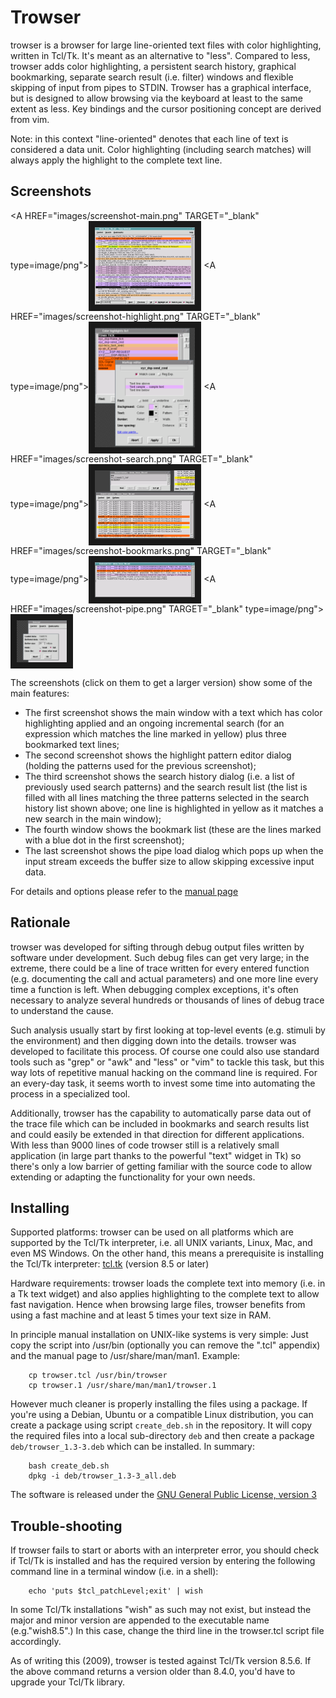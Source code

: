 # Trowser

trowser is a browser for large line-oriented text files with color
highlighting, written in Tcl/Tk.  It's meant as an alternative to "less".
Compared to less, trowser adds color highlighting, a persistent search history,
graphical bookmarking, separate search result (i.e. filter) windows and
flexible skipping of input from pipes to STDIN.  Trowser has a graphical
interface, but is designed to allow browsing via the keyboard at least to the
same extent as less. Key bindings and the cursor positioning concept are
derived from vim.

Note: in this context "line-oriented" denotes that each line of text is
considered a data unit.  Color highlighting (including search matches)
will always apply the highlight to the complete text line.

## Screenshots

<A HREF="images/screenshot-main.png" TARGET="_blank" type=image/png"><IMG ALIGN="center" SRC="images/screenthumb-main.png" ALT="thumbnail main window" BORDER="10"></A>
<A HREF="images/screenshot-highlight.png" TARGET="_blank" type=image/png"><IMG ALIGN="center" SRC="images/screenthumb-highlight.png" ALT="thumbnail highlighting" BORDER="10"></A>
<A HREF="images/screenshot-search.png" TARGET="_blank" type=image/png"><IMG ALIGN="center" SRC="images/screenthumb-search.png" ALT="thumbnail searching" BORDER="10"></A>
<A HREF="images/screenshot-bookmarks.png" TARGET="_blank" type=image/png"><IMG ALIGN="center" SRC="images/screenthumb-bookmarks.png" ALT="thumbnail bookmarks" BORDER="10"></A>
<A HREF="images/screenshot-pipe.png" TARGET="_blank" type=image/png"><IMG ALIGN="center" SRC="images/screenthumb-pipe.png" ALT="thumbnail loading from pipe" BORDER="10"></A>

The screenshots (click on them to get a larger version) show some of the main features:

<UL>
<LI>The first screenshot shows the main window with a text which has color
highlighting applied and an ongoing incremental search (for an expression
which matches the line marked in yellow) plus three bookmarked text lines;
<LI>The second screenshot shows the highlight pattern editor dialog
(holding the patterns used for the previous screenshot);
<LI>The third screenshot shows the search history dialog (i.e. a list of
previously used search patterns) and the search result list (the list is
filled with all lines matching the three patterns selected in the search
history list shown above; one line is highlighted in yellow as it matches
a new search in the main window);
<LI>The fourth window shows the bookmark list (these are the lines marked
with a blue dot in the first screenshot);
<LI>The last screenshot shows the pipe load dialog which pops up when the
input stream exceeds the buffer size to allow skipping excessive input data.
</UL>


For details and options please refer to the [manual page](manual.html)

## Rationale

trowser was developed for sifting through debug output files written
by software under development. Such debug files can get very large;
in the extreme, there could be a line of trace written for every
entered function (e.g. documenting the call and actual parameters)
and one more line every time a function is left. When debugging
complex exceptions, it's often necessary to analyze several hundreds
or thousands of lines of debug trace to understand the cause.

Such analysis usually start by first looking at top-level events
(e.g. stimuli by the environment) and then digging down into the details.
trowser was developed to facilitate this process. Of course one could
also use standard tools such as "grep" or "awk" and "less" or "vim" to tackle
this task, but this way lots of repetitive manual hacking on the command
line is required. For an every-day task, it seems worth to invest some
time into automating the process in a specialized tool.

Additionally, trowser has the capability to
automatically parse data out of the trace file which can be included
in bookmarks and search results list and could easily be extended
in that direction for different applications. With less than 9000
lines of code trowser still is a relatively small application (in
large part thanks to the powerful "text" widget in Tk) so there's only
a low barrier of getting familiar with the source code to allow
extending or adapting the functionality for your own needs.

## Installing

Supported platforms: trowser can be used on all platforms which are
supported by the Tcl/Tk interpreter, i.e. all UNIX variants, Linux,
Mac, and even MS Windows. On the other hand, this means a prerequisite
is installing the Tcl/Tk interpreter:
[tcl.tk](http://tcl.tk/) (version 8.5 or later)

Hardware requirements: trowser loads the complete text into memory (i.e. in
a Tk text widget) and also applies highlighting to the complete text to
allow fast navigation.  Hence when browsing large files, trowser benefits
from using a fast machine and at least 5 times your text size in RAM.

In principle manual installation on UNIX-like systems is very simple:
Just copy the script into /usr/bin (optionally you can remove the ".tcl"
appendix) and the manual page to /usr/share/man/man1. Example:

```console
    cp trowser.tcl /usr/bin/trowser
    cp trowser.1 /usr/share/man/man1/trowser.1
```

However much cleaner is properly installing the files using a package.
If you're using a Debian, Ubuntu or a compatible Linux distribution, you
can create a package using script `create_deb.sh` in the repository.
It will copy the required files into a local sub-directory `deb` and
then create a package `deb/trowser_1.3-3.deb` which can be installed.
In summary:

```
    bash create_deb.sh
    dpkg -i deb/trowser_1.3-3_all.deb
```

The software is released under the
[GNU General Public License, version 3](http://www.fsf.org/copyleft/gpl.html)

## Trouble-shooting

If trowser fails to start or aborts with an interpreter error, you should
check if Tcl/Tk is installed and has the required version by entering the
following command line in a terminal window (i.e. in a shell):

```console
    echo 'puts $tcl_patchLevel;exit' | wish
```
In some Tcl/Tk installations "wish" as such may not exist, but instead the
major and minor version are appended to the executable name (e.g."wish8.5".)
In this case, change the third line in the trowser.tcl script file accordingly.

As of writing this (2009), trowser is tested against Tcl/Tk version 8.5.6. If the
above command returns a version older than 8.4.0, you'd have to upgrade
your Tcl/Tk library.

